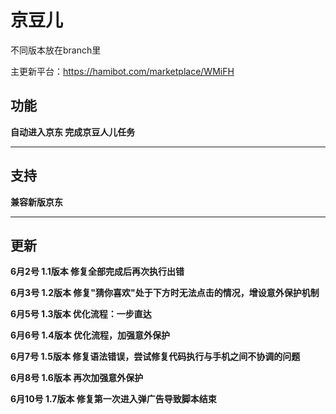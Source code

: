# 京豆儿
不同版本放在branch里

主更新平台：https://hamibot.com/marketplace/WMiFH
## 功能
**自动进入京东 完成京豆人儿任务**
___
## 支持
**兼容新版京东**
___
## 更新
**6月2号 1.1版本 修复全部完成后再次执行出错**

**6月3号 1.2版本 修复"猜你喜欢"处于下方时无法点击的情况，增设意外保护机制**

**6月5号 1.3版本 优化流程：一步直达**

**6月6号 1.4版本 优化流程，加强意外保护**

**6月7号 1.5版本 修复语法错误，尝试修复代码执行与手机之间不协调的问题**

**6月8号 1.6版本 再次加强意外保护**

**6月10号 1.7版本 修复第一次进入弹广告导致脚本结束**


